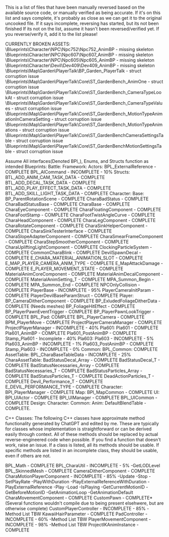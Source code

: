 This is a list of files that have been manually reversed based on the available source code, or manually verified as being accurate.
If it's on this list and says complete, it's probably as close as we can get it to the original uncooked file.
If it says incomplete, reversing has started, but its not been finished
If its not on the list, assume it hasn't been reversed/verified yet. If you reverse/verify it, add it to the list please!

CURRENTLY BROKEN ASSETS:
\Blueprints\Character\NPC\Npc752\Npc752_AnimBP - missing skeleton
\Blueprints\Character\NPC\Npc607\Npc607_AnimBP - missing skeleton
\Blueprints\Character\NPC\Npc605\Npc605_AnimBP - missing skeleton
\Blueprints\Character\Devil\Dev409\Dev409_AnimBP - missing skeleton
\Blueprints\Map\Garden\PlayerTalk\BP_Garden_PlayerTalk - struct corruption issue
\Blueprints\Map\Garden\PlayerTalk\Core\ST_GardenBench_AnimOne - struct corruption issue
\Blueprints\Map\Garden\PlayerTalk\Core\ST_GardenBench_CameraTypeLookAt - struct corruption issue
\Blueprints\Map\Garden\PlayerTalk\Core\ST_GardenBench_CameraTypeValues - struct corruption issue
\Blueprints\Map\Garden\PlayerTalk\Core\ST_GardenBench_MotionTypeAnimationInCameraSetting - struct corruption issue
\Blueprints\Map\Garden\PlayerTalk\Core\ST_GardenBench_MotionTypeAnimations - struct corruption issue
\Blueprints\Map\Garden\PlayerTalk\Core\ST_GardenBenchCameraSettingsTable - struct corruption issue
\Blueprints\Map\Garden\PlayerTalk\Core\ST_GardenBenchMotionSettingsTable - struct corruption issue

Assume All interfaces(Denoted BPI_), Enums, and Structs function as intended
Blueprints:
	Battle:
		Framework:
			Actors:
				BPL_ExternalReference - COMPLETE
				BPL_AICommand - INCOMPLETE - 10%
			Structs:
				BTL_ADD_ANIM_CAM_TASK_DATA - COMPLETE
				BTL_ADD_DECAL_TASK_DATA - COMPLETE
				BTL_ADD_PLAY_EFFECT_TASK_DATA - COMPLETE
				BTL_ADD_SKILL_LIGHT_TASK_DATA - COMPLETE
	Character:
		Base:
			BP_ParentRotationScene - COMPLETE
			CharaBadStatus - COMPLETE
			CharaBadStatusBase - COMPLETE
			CharaBase - COMPLETE
			CharaEyeComponent - COMPLETE
			CharaFloatingComponent - COMPLETE
			CharaFootStamp - COMPLETE
			CharaFootTwistAngleCurve - COMPLETE
			CharaHeadComponent - COMPLETE
			CharaLegComponent - COMPLETE
			CharaRotateComponent - COMPLETE
			CharaSinkHelperComponent - COMPLETE
			CharaSinkTesterInterface - COMPLETE
			CharaSlopeAdapterComponent - COMPLETE
			CharaSmearFrameComponent - COMPLETE
			CharaStepSmootherComponent - COMPLETE
			CharaUpliftingLightComponent - COMPLETE
			ClockingParticleSystem - COMPLETE
			CommonCharaBlink - COMPLETE
			DevilSpawnDecal - COMPLETE
			E_CHARA_MATERIAL_ANIMATION_SLOT - COMPLETE
			E_MAP_PLAYER_CAMERA_ANIM_TYPE - COMPLETE
			E_MapAttackDamage - COMPLETE
			E_PLAYER_MOVEMENT_STATE - COMPLETE
			MaterialAnimCoreComponent - COMPLETE
			MaterialAnimDecalComponent - COMPLETE
			MaterialAnimSetting_T - COMPLETE
			MPA_Summon_Begin - COMPLETE
			MPA_Summon_End - COMPLETE
			NPCOnlyCollision - COMPLETE
			PlayerBase - INCOMPLETE - 95%
			PlayerCameraInitParam - COMPLETE
			PlayerDevilBaseParamStruct - COMPLETE
		Player:
			BP_CameraDitherComponent - COMPLETE
			BP_ExludedFoliageDitherData -  COMPLETE (Needs meshes)
			BP_FoliageHitEffect - COMPLETE
			BP_PlayerPawnEventTrigger - COMPLETE
			BP_PlayerPawnLookTrigger - COMPLETE
			BPL_Pad: COMPLETE
			BPL_PlayerCamera - COMPLETE
			BPM_PlayerMove - COMPLETE
			ProjectPlayerCameraManager - COMPLETE
			ProjectPlayerManager - INCOMPLETE - 40%
			Pla601:
				Pla601 - COMPLETE
				Pla601_AnimBP - COMPLETE
				Pla601_PostAnimBP - COMPLETE
			    Stamp_Pla601 - Incomplete - 40%
			Pla603:
				Pla603 - INCOMPLETE - 5%
				Pla603_AnimBP - INCOMPLETE - 1%
				Pla603_PostAnimBP - COMPLETE
				Stamp_Pla603 - INCOMPLETE - 0%
	Common:
		BPL_Common: COMPLETE
		AssetTable:
			BPL_CharaBaseTableData - INCOMPLETE - 25%
			CharaAssetTable:
				BadStatusDecal_Array - COMPLETE
				BadStatusDecal_T - COMPLETE
				BadStatusNecessaries_Array - COMPLETE
				BadStatusNecessaries_T - COMPLETE
				BadStatusParticles_Array - COMPLETE
				BadStatusParticles_T - COMPLETE
				DeadActionParticles_T - COMPLETE
				Devil_Performance_T - COMPLETE
				E_DEVIL_PERFORMANCE_TYPE - COMPLETE
		Character:
			BPI_PlayerManager - COMPLETE
	Map:
		BPI_MapCommon - COMPLETE
	UI:
		BPI_UIActor - COMPLETE
		BPI_UIManager - COMPLETE
		BPL_UICommon - COMPLETE
Design:
	Character:
		Common:
			Anim:
				DefaultBlendTable - COMPLETE.


C++ Classes:
The following C++ classes have approximate method functionality generated by ChatGPT and edited by me.  These are typically for classes whose implementation is straightforward or can be derived easily through context.
All of these methods should be replaced by actual reverse-engineered code when possible. If you find a function that doesn't work, raise an issue.
If a class is listed, all its methods should be usable. If specific methods are listed in an incomplete class, they should be usable, even if others are not.

BPL_Math - COMPLETE
BPL_CharaUtil - INCOMPLETE - 5%
 -GetLODLevel
BPL_SkinnedMesh - COMPLETE
CameraDitherComponent - COMPLETE
CharaMotionPlayerComponent - INCOMPLETE - 85%
 -Update
 -Stop
 -SetPlayRate
 -PlayWithDuration
 -PlayExternalReferenceWithDuration
 -PlayExternalReference
 -Play
 -Load
 -IsPlaying
 -GetCurrentMotionID
 -GetBeforeMotionID
 -GetAnimationLoop
 -GetAnimationDefault
CharaMovementComponent - COMPLETE
CustomPawn - COMPLETE* (Several functions wouldn't compile due to being present elsehwere, but are otherwise complete)
CustomPlayerController - INCOMPLETE - 85%
 -Method List TBW
KawaiiHairParameter - COMPLETE
PadController - INCOMPLETE - 60%
-Method List TBW
PlayerMovementComponent - INCOMPLETE - 98%
 -Method List TBW
ProjectIKAnimInstance - COMPLETE